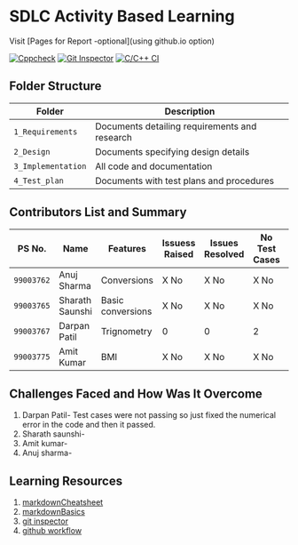 # SDLC Activity Based Learning

Visit [Pages for Report -optional](using github.io option)


 [![Cppcheck](https://github.com/99003765/babu/actions/workflows/cppcheck.yml/badge.svg)](https://github.com/99003767/T6_Calculator/actions/workflows/cppcheck.yml)
 [![Git Inspector](https://github.com/99003765/babu/actions/workflows/gitinspector.yml/badge.svg)](https://github.com/99003765/babu/actions/workflows/gitinspector.yml)  [![C/C++ CI](https://github.com/99003767/T6_Calculator/actions/workflows/c-cpp.yml/badge.svg)](https://github.com/99003767/T6_Calculator/actions/workflows/c-cpp.yml)


## Folder Structure
Folder             | Description
-------------------| -----------------------------------------
`1_Requirements`   | Documents detailing requirements and research
`2_Design`         | Documents specifying design details
`3_Implementation` | All code and documentation
`4_Test_plan`      | Documents with test plans and procedures

## Contributors List and Summary

PS No. |  Name   |    Features    | Issuess Raised |Issues Resolved|No Test Cases|Test Case Pass
-------|---------|----------------|----------------|---------------|-------------|--------------
`99003762` | Anuj Sharma  | Conversions    | X No     | X No   |X No   |X No     
`99003765` | Sharath Saunshi  | Basic conversions     | X No     | X No   |X No   |X No 
`99003767` | Darpan Patil  | Trignometry    | 0     | 0  |2     |2  
`99003775` | Amit Kumar  | BMI    | X No     | X No   |X No   |X No     


## Challenges Faced and How Was It Overcome

1. Darpan Patil- Test cases were not passing so just fixed the numerical error in the code and then it passed.
2. Sharath saunshi-
3. Amit kumar-
4. Anuj sharma-

## Learning Resources
1. [markdownCheatsheet](https://github.com/adam-p/markdown-here/wiki/Markdown-Cheatsheet)
2. [markdownBasics](https://guides.github.com/features/mastering-markdown/)
3. [git inspector](https://github.com/ejwa/gitinspector.git)
4. [github workflow](https://docs.github.com/en/actions/learn-github-action)

